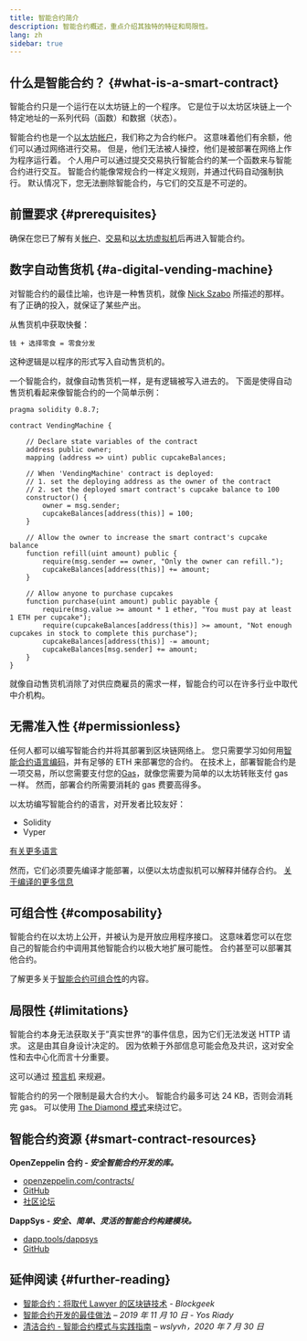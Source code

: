 ```yaml
---
title: 智能合约简介
description: 智能合约概述，重点介绍其独特的特征和局限性。
lang: zh
sidebar: true
---
```


## 什么是智能合约？ {#what-is-a-smart-contract}

智能合约只是一个运行在以太坊链上的一个程序。 它是位于以太坊区块链上一个特定地址的一系列代码（函数）和数据（状态）。

智能合约也是一个[以太坊帐户](/developers/docs/accounts/)，我们称之为合约帐户。 这意味着他们有余额，他们可以通过网络进行交易。 但是，他们无法被人操控，他们是被部署在网络上作为程序运行着。 个人用户可以通过提交交易执行智能合约的某一个函数来与智能合约进行交互。 智能合约能像常规合约一样定义规则，并通过代码自动强制执行。 默认情况下，您无法删除智能合约，与它们的交互是不可逆的。

## 前置要求 {#prerequisites}

确保在您已了解有关[帐户](/developers/docs/accounts/)、[交易](/developers/docs/transactions/)和[以太坊虚拟机](/developers/docs/evm/)后再进入智能合约。

## 数字自动售货机 {#a-digital-vending-machine}

对智能合约的最佳比喻，也许是一种售货机，就像 [Nick Szabo](https://unenumerated.blogspot.com/) 所描述的那样。 有了正确的投入，就保证了某些产出。

从售货机中获取快餐：

```
钱 + 选择零食 = 零食分发
```

这种逻辑是以程序的形式写入自动售货机的。

一个智能合约，就像自动售货机一样，是有逻辑被写入进去的。 下面是使得自动售货机看起来像智能合约的一个简单示例：

```solidity
pragma solidity 0.8.7;

contract VendingMachine {

    // Declare state variables of the contract
    address public owner;
    mapping (address => uint) public cupcakeBalances;

    // When 'VendingMachine' contract is deployed:
    // 1. set the deploying address as the owner of the contract
    // 2. set the deployed smart contract's cupcake balance to 100
    constructor() {
        owner = msg.sender;
        cupcakeBalances[address(this)] = 100;
    }

    // Allow the owner to increase the smart contract's cupcake balance
    function refill(uint amount) public {
        require(msg.sender == owner, "Only the owner can refill.");
        cupcakeBalances[address(this)] += amount;
    }

    // Allow anyone to purchase cupcakes
    function purchase(uint amount) public payable {
        require(msg.value >= amount * 1 ether, "You must pay at least 1 ETH per cupcake");
        require(cupcakeBalances[address(this)] >= amount, "Not enough cupcakes in stock to complete this purchase");
        cupcakeBalances[address(this)] -= amount;
        cupcakeBalances[msg.sender] += amount;
    }
}
```

就像自动售货机消除了对供应商雇员的需求一样，智能合约可以在许多行业中取代中介机构。

## 无需准入性 {#permissionless}

任何人都可以编写智能合约并将其部署到区块链网络上。 您只需要学习如何用[智能合约语言编码](/developers/docs/smart-contracts/languages/)，并有足够的 ETH 来部署您的合约。 在技术上，部署智能合约是一项交易，所以您需要支付您的[Gas](/developers/docs/gas/)，就像您需要为简单的以太坊转账支付 gas 一样。 然而，部署合约所需要消耗的 gas 费要高得多。

以太坊编写智能合约的语言，对开发者比较友好：

- Solidity
- Vyper

[有关更多语言](/developers/docs/smart-contracts/languages/)

然而，它们必须要先编译才能部署，以便以太坊虚拟机可以解释并储存合约。 [关于编译的更多信息](/developers/docs/smart-contracts/compiling/)

## 可组合性 {#composability}

智能合约在以太坊上公开，并被认为是开放应用程序接口。 这意味着您可以在您自己的智能合约中调用其他智能合约以极大地扩展可能性。 合约甚至可以部署其他合约。

了解更多关于[智能合约可组合性](/developers/docs/smart-contracts/composability/)的内容。

## 局限性 {#limitations}

智能合约本身无法获取关于”真实世界“的事件信息，因为它们无法发送 HTTP 请求。 这是由其自身设计决定的。 因为依赖于外部信息可能会危及共识，这对安全性和去中心化而言十分重要。

这可以通过 [预言机](/developers/docs/oracles/) 来规避。

智能合约的另一个限制是最大合约大小。 智能合约最多可达 24 KB，否则会消耗完 gas。 可以使用 [The Diamond 模式](https://eips.ethereum.org/EIPS/eip-2535)来绕过它。

## 智能合约资源 {#smart-contract-resources}

**OpenZeppelin 合约 - _安全智能合约开发的库。_**

- [openzeppelin.com/contracts/](https://openzeppelin.com/contracts/)
- [GitHub](https://github.com/OpenZeppelin/openzeppelin-contracts)
- [社区论坛](https://forum.openzeppelin.com/c/general/16)

**DappSys - _安全、简单、灵活的智能合约构建模块。_**

- [dapp.tools/dappsys](https://dappsys.readthedocs.io/)
- [GitHub](https://github.com/dapphub/dappsys)

## 延伸阅读 {#further-reading}

- [智能合约：将取代 Lawyer 的区块链技术](https://blockgeeks.com/guides/smart-contracts/) _- Blockgeek_
- [智能合约开发的最佳做法](https://yos.io/2019/11/10/smart-contract-development-best-practices/) _– 2019 年 11 月 10 日 - Yos Riady_
- [清洁合约 - 智能合约模式与实践指南](https://www.wslyvh.com/clean-contracts/) _– wslyvh，2020 年 7 月 30 日_
